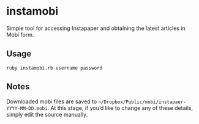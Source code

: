 # instamobi
Simple tool for accessing Instapaper and obtaining the latest articles in Mobi form.

## Usage
	ruby instamobi.rb username password
	
## Notes
Downloaded mobi files are saved to `~/Dropbox/Public/mobi/instapaer-YYYY-MM-DD.mobi`. At this stage, if you’d like to change any of these details, simply edit the source manually.